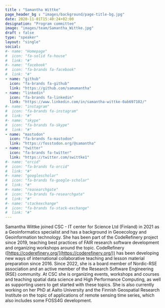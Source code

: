 ```yaml
---
title : "Samantha Wittke"
page_header_bg : "images/background/page-title-bg.jpg"
date: 2020-11-01T15:40:24+02:00
designation: "Program committee"
image: "images/team/Samantha_Wittke.jpg"
draft : false
type: "speaker"
layout: "single"
social:
#- name: "Homepage"
#  icon: "fa-solid fa-house"
#  link: "#"
#- name: "facebook"
#  icon: "fa-brands fa-facebook"
#  link: "#"
- name: "github"
  icon: "fa-brands fa-github"
  link: "https://github.com/samumantha"
- name: "linkedin"
  icon: "fa-brands fa-linkedin"
  link: "https://www.linkedin.com/in/samantha-wittke-0ab697102/"
#- name: "instagram"
#  icon: "fa-brands fa-instagram"
#  link: "#"
#- name: "skype"
#  icon: "fa-brands fa-skype"
#  link: "#"
- name: "mastodon"
  icon: "fa-brands fa-mastodon"
  link: "https://fosstodon.org/@samantha"
- name: "twitter"
  icon: "fa-brands fa-twitter"
  link: "https://twitter.com/swittke1"
#- name: "orcid"
#  icon: "fa-brands fa-orcid"
#  link: "#"
#- name: "googlescholar"
#  icon: "fa-brands fa-google-scholar"
#  link: "#"
#- name: "reasearchgate"
#  icon: "fa-brands fa-researchgate"
#  link: "#"
#- name: "stackexchange"
#  icon: "fa-brands fa-stack-exchange"
#  link: "#"
---
```


Samantha Wittke joined CSC - IT center for Science Ltd (Finland) in 2021 as a
Geoinformatics specialist and has a background in Geoecology and Geoinformation
technology. She has been part of the CodeRefinery project since 2019, teaching
best practices of FAIR research software development and organizing workshops
around the topic. CodeRefinery ([https://coderefinery.org/](https://coderefinery.org/))
has been developing new ways of international collaborative teaching and lesson
material preparation since 2016. Since 2022, she is a board member of
Nordic-RSE association and an active member of the Research Software Engineering
(RSE) community. At CSC she is organizing events, workshops and courses and
teaching spatial data science and High Performance Computing, as well as
supporting users to get started with these topics. She is also currently
working on her PhD at Aalto University and the Finnish Geospatial Research
Institute on the topic of applications of remote sensing time series, which
also includes some FOSS4G development.

